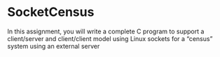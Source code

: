 # SocketCensus
In this assignment, you will write a complete C program to support a client/server and client/client model using Linux sockets for a “census” system using an external server
